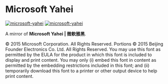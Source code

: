 # Microsoft Yahei

[![microsoft-yahei](https://img.shields.io/badge/GitHub-Microsoft%20Yahei-blueviolet?style=flat-square&logo=github)](https://github.com/fernvenue/microsoft-yahei)
[![microsoft-yahei](https://img.shields.io/badge/GitLab-Microsoft%20Yahei-orange?style=flat-square&logo=gitlab)](https://gitlab.com/fernvenue/microsoft-yahei)

A mirror of **Microsoft Yahei | 微軟雅黑**.

© 2015 Microsoft Corporation. All Rights Reserved. Portions © 2015 Beijing Founder Electronics Co. Ltd. All Rights Reserved. You may use this font as permitted by the EULA for the product in which this font is included to display and print content. You may only (i) embed this font in content as permitted by the embedding restrictions included in this font; and (ii) temporarily download this font to a printer or other output device to help print content.
